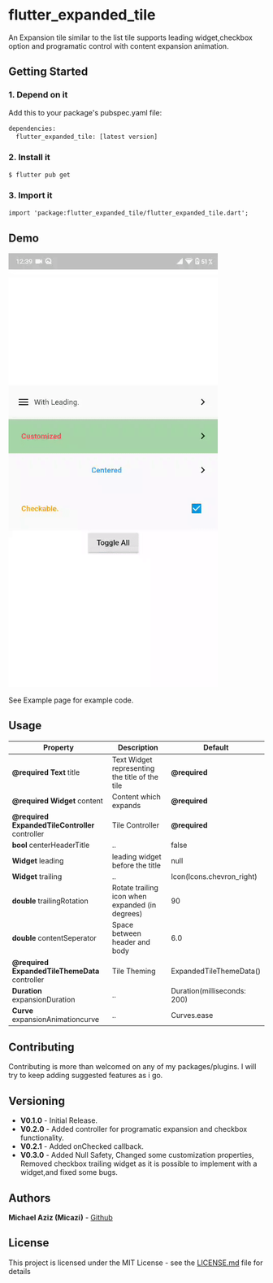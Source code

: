 # flutter_expanded_tile

An Expansion tile similar to the list tile supports leading widget,checkbox option and programatic control with content expansion animation.

## Getting Started

### 1. Depend on it

Add this to your package's pubspec.yaml file:

```
dependencies:
  flutter_expanded_tile: [latest version]
```

### 2. Install it

```
$ flutter pub get
```

### 3. Import it

```
import 'package:flutter_expanded_tile/flutter_expanded_tile.dart';
```

## Demo

![](example/demo.gif)

See Example page for example code.

## Usage

| Property                                        | Description                                     | Default                     |
| ----------------------------------------------- | ----------------------------------------------- | --------------------------- |
| **@required Text** title                        | Text Widget representing the title of the tile  | **@required**               |
| **@required Widget** content                    | Content which expands                           | **@required**               |
| **@required ExpandedTileController** controller | Tile Controller                                 | **@required**               |
| **bool** centerHeaderTitle                      | ..                                              | false                       |
| **Widget** leading                              | leading widget before the title                 | null                        |
| **Widget** trailing                             | ..                                              | Icon(Icons.chevron_right)   |
| **double** trailingRotation                     | Rotate trailing icon when expanded (in degrees) | 90                          |
| **double** contentSeperator                     | Space between header and body                   | 6.0                         |
| **@required ExpandedTileThemeData** controller  | Tile Theming                                    | ExpandedTileThemeData()     |
| **Duration** expansionDuration                  | ..                                              | Duration(milliseconds: 200) |
| **Curve** expansionAnimationcurve               | ..                                              | Curves.ease                 |

## Contributing

Contributing is more than welcomed on any of my packages/plugins.
I will try to keep adding suggested features as i go.

## Versioning

- **V0.1.0** - Initial Release.
- **V0.2.0** - Added controller for programatic expansion and checkbox functionality.
- **V0.2.1** - Added onChecked callback.
- **V0.3.0** - Added Null Safety, Changed some customization properties, Removed checkbox trailing widget as it is possible to implement with a widget,and fixed some bugs.

## Authors

**Michael Aziz (Micazi)** - [Github](https://github.com/micazi)

## License

This project is licensed under the MIT License - see the [LICENSE.md](LICENSE.md) file for details
